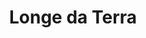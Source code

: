 ---
Numero: 304
title: Longe da Terra
Autor: Marion Zimmer Bradley
Co-autor: 
Ano-de-Publicacao: 1982
Titulo-original: Survey Ship
Tradutor: Eurico da Fonseca
Co-tradutor: 
Ano-de-edicao: 1980
alias: Marion-Zimmer-Bradley
Autor2-alias: 
Tradutor1-alias: Eurico-da-Fonseca
Tradutor2-alias: 
Titulo-link: 304-Longe-da-Terra
Capa: António Pedro
pags: 168
Capa-link: Antonio-Pedro
---